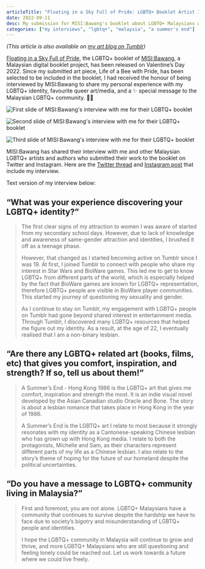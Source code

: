 ```yaml
---
articleTitle: "Floating in a Sky Full of Pride: LGBTQ+ Booklet Artist Interview from MISI:Bawang"
date: 2022-09-11
desc: My submission for MISI:Bawang's booklet about LGBTQ+ Malaysians was accepted and published. Here is MISI:Bawang's interview with me regarding my work and my queer identity.
categories: ["my interviews", "lgbtq+", "malaysia", "a summer's end"]
---
```


<p class="center-text"><i>(This article is also available on <a href="https://leilukinart.tumblr.com/post/676165415142031360/misibawang-a-malaysian-digital-booklet-project">my art blog on Tumblr</a>)</i></p>

[Floating in a Sky Full of Pride](https://bawangqueerbooklet.msolidariti.org/), the LGBTQ+ booklet of [MISI:Bawang](https://misibawang.msolidariti.org/), a Malaysian digital booklet project, has been released on Valentine’s Day 2022. Since my submitted art piece, Life of a Bee with Pride, has been selected to be included in the booklet, I had received the honour of being interviewed by MISI:Bawang to share my personal experience with my LGBTQ+ identity, favourite queer art/media, and a ✨ special message to the Malaysian LGBTQ+ community. 🏳‍🌈

![First slide of MISI:Bawang's interview with me for their LGBTQ+ booklet](/assets/images/articles/lgbtq-booklet-interview-misi-bawang/Bawang-Booklet-Interview-Leilukin-1.avif)

![Second slide of MISI:Bawang's interview with me for their LGBTQ+ booklet](/assets/images/articles/lgbtq-booklet-interview-misi-bawang/Bawang-Booklet-Interview-Leilukin-2.avif)

![Third slide of MISI:Bawang's interview with me for their LGBTQ+ booklet](/assets/images/articles/lgbtq-booklet-interview-misi-bawang/Bawang-Booklet-Interview-Leilukin-3.avif)

MISI:Bawang has shared their interview with me and other Malaysian LGBTQ+ artists and authors who submitted their work to the booklet on Twitter and Instagram. Here are the [Twitter thread](https://twitter.com/misi_bawang/status/1470247663471763464) and [Instagram post](https://www.instagram.com/p/CXSlIbsJXsM/) that include my interview.

Text version of my interview below:

## **“What was your experience discovering your LGBTQ+ identity?”**

> The first clear signs of my attraction to women I was aware of started from my secondary school days. However, due to lack of knowledge and awareness of same-gender attraction and identities, I brushed it off as a teenage phase.
>
> However, that changed as I started becoming active on Tumblr since I was 19. At first, I joined Tumblr to connect with people who share my interest in Star Wars and BioWare games. This led me to get to know LGBTQ+ from different parts of the world, which is especially helped by the fact that BioWare games are known for LGBTQ+ representation, therefore LGBTQ+ people are visible in BioWare player communities. This started my journey of questioning my sexuality and gender.
>
> As I continue to stay on Tumblr, my engagement with LGBTQ+ people on Tumblr had gone beyond shared interest in entertainment media. Through Tumblr, I discovered many LGBTQ+ resources that helped me figure out my identity. As a result, at the age of 22, I eventually realised that I am a non-binary lesbian.

## **“Are there any LGBTQ+ related art (books, films, etc) that gives you comfort, inspiration, and strength? If so, tell us about them!”**

> A Summer’s End - Hong Kong 1986 is the LGBTQ+ art that gives me comfort, inspiration and strength the most. It is an indie visual novel developed by the Asian Canadian studio Oracle and Bone. The story is about a lesbian romance that takes place in Hong Kong in the year of 1986.
>
> A Summer’s End is the LGBTQ+ art I relate to most because it strongly resonates with my identity as a Cantonese-speaking Chinese lesbian who has grown up with Hong Kong media. I relate to both the protagonists, Michelle and Sam, as their characters represent different parts of my life as a Chinese lesbian. I also relate to the story’s theme of hoping for the future of our homeland despite the political uncertainties.

## **“Do you have a message to LGBTQ+ community living in Malaysia?”**

> First and foremost, you are not alone. LGBTQ+ Malaysians have a community that continues to survive despite the hardship we have to face due to society’s bigotry and misunderstanding of LGBTQ+ people and identities.
>
> I hope the LGBTQ+ community in Malaysia will continue to grow and thrive, and more LGBTQ+ Malaysians who are still questioning and feeling lonely could be reached out. Let us work towards a future where we could live freely.